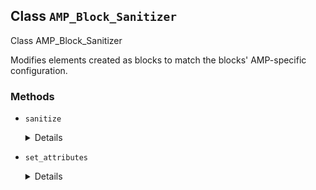 ## Class `AMP_Block_Sanitizer`

Class AMP_Block_Sanitizer

Modifies elements created as blocks to match the blocks&#039; AMP-specific configuration.

### Methods
* `sanitize`

	<details>

	```php
	public sanitize()
	```

	Sanitize the AMP elements contained by &lt;figure&gt; element where necessary.


	</details>
* `set_attributes`

	<details>

	```php
	protected set_attributes( \DOMElement $node, \DOMElement $parent_node, $attributes )
	```

	Sets necessary attributes to both parent and AMP element node.


	</details>
